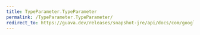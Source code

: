 ```yaml
---
title: TypeParameter.TypeParameter
permalink: /TypeParameter.TypeParameter/
redirect_to: https://guava.dev/releases/snapshot-jre/api/docs/com/google/common/reflect/TypeParameter.html#TypeParameter--
---
```

